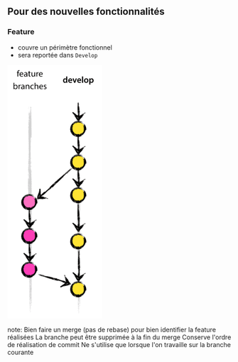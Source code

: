 ## Pour des nouvelles fonctionnalités
<div class="postit">
    <h3>Feature</h3>
    <ul><li>couvre un périmètre fonctionnel</li>
    <li>sera reportée dans <code>Develop</code></li>
    </ul>
</div>
<img src="/assets/feature.png" style="zoom:0.8"/>

note:
    Bien faire un merge (pas de rebase) pour bien identifier la feature réalisées
    La branche peut être supprimée à la fin du merge
    Conserve l'ordre de réalisation de commit
    Ne s'utilise que lorsque l'on travaille sur la branche courante

